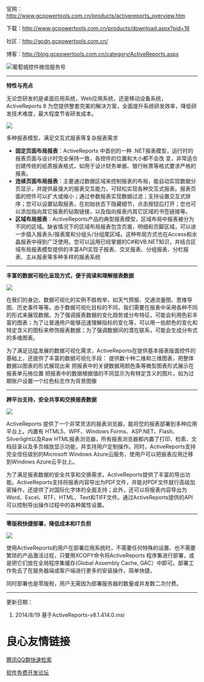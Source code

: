 官网：http://www.gcpowertools.com.cn/products/activereports_overview.htm

下载：http://www.gcpowertools.com.cn/products/download.aspx?pid=16

社区：http://gcdn.gcpowertools.com.cn/

博客：http://blog.gcpowertools.com.cn/category/ActiveReports.aspx

![葡萄城控件微信服务号](http://www.gcpowertools.com.cn/newimages/qrgrapecity.png "葡萄城控件微信服务号")

----------


**特性与亮点**

无论您研发的是桌面应用系统，Web应用系统，还是移动设备系统，ActiveReports 8 为您提供整套完美的解决方案，全面提升系统研发效率，降低研发技术难度，最大程度节省研发成本。 

![](http://www.gcpowertools.com.cn/products/img/ar8/ar8_pagereport_designer_2.png)

多种报表模型，满足交互式报表等复杂报表需求 

- **固定页面布局报表**：ActiveReports 中首创的一种 .NET报表模型，运行时的报表页面与设计时完全保持一致，各控件的位置和大小都不会改 变，非常适合创建传统的纸质报表格式，如用于设计财务单据、银行帐票等格式要求严格的报表。
- **连续页面布局报表**：主要通过数据区域来控制报表的布局，能自动实现数据分页显示，并提供最强大的报表交互能力，可轻松实现各种交互式报表。报表页面的控件可以扩大或缩小；通过参数报表实现数据过滤；支持设置交互式排序；您可以设置钻取报表，在初始状态下隐藏细节，点击按钮后打开；您也可以添加指向其它报表的钻取链接，以及指向报表内其它区域的书签链接等。
- **区域布局报表**：ActiveReports产品的典型报表模型，区域布局中报表被分为不同的区域。缺省情况下的区域布局报表包含页眉，明细和页脚区域，可以进一步插入报表头/报表尾和分组头/分组尾区域。这种布局方式也在Access和水晶报表中得到广泛使用。您可以运用已经掌握的C#和VB.NET知识，并结合区域布局报表模型提供的丰富API实现子报表、交叉报表、分组报表、分栏报表、主从报表等多种多样的报表系统


----------


**丰富的数据可视化呈现方式，便于阅读和理解报表数据**


![](http://www.gcpowertools.com.cn/products/img/ar8/ar8_annualreport_2.png)

   在我们的身边，数据可视化的实例不胜枚举，如天气预报、交通流量图、思维导图、历史事件等等。由于数据可视化目标的不同，我们需要在报表中采用各种不同的形式来展现数据。为了强调报表数据的变化趋势或分布特征，可能会利用色彩丰富的图表；为了让普通用户能够迅速理解指标的变化等，可以用一些颜色的变化和特定含义的图标来修饰报表数据；为了强调数据间的潜在联系，可能会生成分布式的多维图表。

为了满足迅猛发展的数据可视化需求，ActiveReports在提供基本报表版面控件的基础上，还提供了丰富的数据可视化手段： 
提供数十种二维和三维图表，把整体数据以图表的形式展现出来
把报表中的关键数据用颜色条等微型图表形式展示在报表单元格位置
把报表中的数据根据值的不同显示为有特定含义的图片，如为过期账户设置一个红色标志作为背景图像



----------


**跨平台支持，安全共享和交换报表数据**

![](http://www.gcpowertools.com.cn/products/img/ar8/ar8_viewer_dashboard_1.png)

ActiveReports 提供了一个非常灵活的报表浏览器，能将您的报表部署到多种应用平台上。内置有 HTML5、WPF、Windows Forms、ASP.NET、Flash、Silverlight以及Raw HTML报表浏览器，所有报表浏览器都内置了打印、检索、文档目录以及多页缩放显示功能，并支持用户定制操作。同时，ActiveReports支持完全信任级别的Microsoft Windows Azure云服务，使用户可以把报表应用迁移到Windows Azure云平台上。

为了满足报表数据的安全共享和交换需求，ActiveReports提供了丰富的导出功能。ActiveReports支持将报表内容导出为PDF文件，并能对PDF文件就行高级加密操作，还提供了对国际化字体的全面支持；此外，还可以将报表内容导出为 Word、Excel、RTF、HTML、Text和TIFF文件。通过ActiveReports提供的API可以控制导出操作过程中的各种属性设置。


----------

**零版税快捷部署，降低成本和IT负担**

![](http://www.gcpowertools.com.cn/products/img/ar8/databinding.png)

使用ActiveReports的用户在部署应用系统时，不需要任何特殊的设置、也不需要繁琐的产品激活过程，只要用XCOPY命令将ActiveReports 程序集进行部署，或是把它们放在全局程序集缓存(Global Assembly Cache, GAC）中即可。部署工作免去了在服务器端或客户端进行更多的安装操作，简单快捷。

同时部署也是零版税，用户无需因为部署服务器的数量或并发数二次付费。


----------

更新日期：

1. 2014/8/19  基于ActiveReports-v8.1.414.0.msi

 # 良心友情链接

[腾讯QQ群快速检索](http://u.720life.cn/s/8cf73f7c)

[软件免费开发论坛](http://u.720life.cn/s/bbb01dc0)